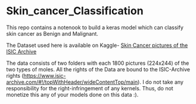 # Skin_cancer_Classification
This repo contains a notenook to build a keras model which can classify skin cancer as Benign and Malignant.

The Dataset used here is available on Kaggle- [Skin Cancer pictures of the ISIC Archive](https://www.kaggle.com/fanconic/skin-cancer-malignant-vs-benign/kernels)

The data consists of two folders with each 1800 pictures (224x244) of the two types of moles.
All the rights of the Data are bound to the ISIC-Archive rights (https://www.isic-archive.com/#!/topWithHeader/wideContentTop/main). I do not take any responsibility for the right-infringement of any kernels. Thus, do not monetize this any of your models done on this data :).
